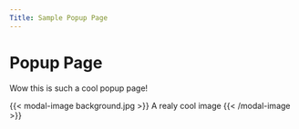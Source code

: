 ```yaml
---
Title: Sample Popup Page
---
```

# Popup Page

Wow this is such a cool popup page!

{{< modal-image background.jpg >}}
A realy cool image
{{< /modal-image >}}
